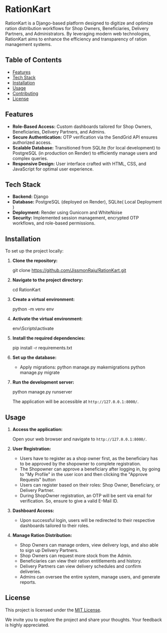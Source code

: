 
# RationKart

RationKart is a Django-based platform designed to digitize and optimize ration distribution workflows for Shop Owners, Beneficiaries, Delivery Partners, and Administrators. By leveraging modern web technologies, RationKart aims to enhance the efficiency and transparency of ration management systems.

## Table of Contents

- [Features](#features)
- [Tech Stack](#tech-stack)
- [Installation](#installation)
- [Usage](#usage)
- [Contributing](#contributing)
- [License](#license)


## Features

- **Role-Based Access:** Custom dashboards tailored for Shop Owners, Beneficiaries, Delivery Partners, and Admins.
- **Secure Authentication:** OTP verification via the SendGrid API ensures authorized access.
- **Scalable Database:** Transitioned from SQLite (for local development) to PostgreSQL (in production on Render) to efficiently manage users and complex queries.
- **Responsive Design:** User interface crafted with HTML, CSS, and JavaScript for optimal user experience.

## Tech Stack

- **Backend:** Django
- **Database:** PostgreSQL (deployed on Render), SQLite( Local Deployment )
- **Deployment:** Render using Gunicorn and WhiteNoise
- **Security:** Implemented session management, encrypted OTP workflows, and role-based permissions.

## Installation

To set up the project locally:

1. **Clone the repository:**

  
   git clone https://github.com/JissmonRaju/RationKart.git
  

2. **Navigate to the project directory:**

   cd RationKart
 
3. **Create a virtual environment:**

 
   python -m venv env
 

4. **Activate the virtual environment:**

     env\Scripts\activate

5. **Install the required dependencies:**

   
   pip install -r requirements.txt
  

6. **Set up the database:**

   - Apply migrations:
     python manage.py makemigrations
     python manage.py migrate

7. **Run the development server:**

   python manage.py runserver

   The application will be accessible at `http://127.0.0.1:8000/`.

## Usage

1. **Access the application:**

   Open your web browser and navigate to `http://127.0.0.1:8000/`.

2. **User Registration:**
   - Users have to register as a shop owner first, as the beneficiary has to be approved by the shopowner to complete registration.
   - The Shopowner can approve a beneficiary after logging in, by going to "My Profile" in the user icon and then clicking the "Approve           Requests" button 
   - Users can register based on their roles: Shop Owner, Beneficiary, or Delivery Partner.
   - During ShopOwner registration, an OTP will be sent via email for verification. So, ensure to give a valid E-Mail ID.

3. **Dashboard Access:**

   - Upon successful login, users will be redirected to their respective dashboards tailored to their roles.

4. **Manage Ration Distribution:**

   - Shop Owners can manage orders, view delivery logs, and also able to sign up Delivery Partners.
   - Shop Owners can request more stock from the Admin.
   - Beneficiaries can view their ration entitlements and history.
   - Delivery Partners can view delivery schedules and confirm deliveries.
   - Admins can oversee the entire system, manage users, and generate reports.

## License

This project is licensed under the [MIT License](LICENSE).


We invite you to explore the project and share your thoughts. Your feedback is highly appreciated.
```
